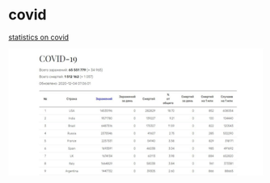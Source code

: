 # covid

[statistics on covid](https://recreatorus.github.io/covid/ 'watch demo')

![scan](img/scan.jpg)

